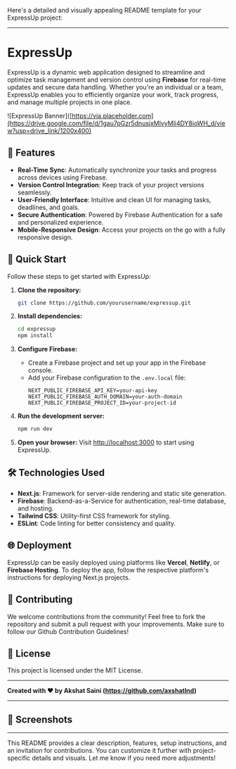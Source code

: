 Here's a detailed and visually appealing README template for your ExpressUp project:

---

# ExpressUp

ExpressUp is a dynamic web application designed to streamline and optimize task management and version control using **Firebase** for real-time updates and secure data handling. Whether you're an individual or a team, ExpressUp enables you to efficiently organize your work, track progress, and manage multiple projects in one place.

![ExpressUp Banner]([https://via.placeholder.com](https://drive.google.com/file/d/1gau7pGzr5dnusjxMlvyMli4DY8ioWH_d/view?usp=drive_link/1200x400) <!-- Optional: Add a banner image for visual appeal -->

## 🌟 Features

- **Real-Time Sync**: Automatically synchronize your tasks and progress across devices using Firebase.
- **Version Control Integration**: Keep track of your project versions seamlessly.
- **User-Friendly Interface**: Intuitive and clean UI for managing tasks, deadlines, and goals.
- **Secure Authentication**: Powered by Firebase Authentication for a safe and personalized experience.
- **Mobile-Responsive Design**: Access your projects on the go with a fully responsive design.

## 🚀 Quick Start

Follow these steps to get started with ExpressUp:

1. **Clone the repository:**
   ```bash
   git clone https://github.com/yourusername/expressup.git
   ```

2. **Install dependencies:**
   ```bash
   cd expressup
   npm install
   ```

3. **Configure Firebase:**
   - Create a Firebase project and set up your app in the Firebase console.
   - Add your Firebase configuration to the `.env.local` file:
     ```env
     NEXT_PUBLIC_FIREBASE_API_KEY=your-api-key
     NEXT_PUBLIC_FIREBASE_AUTH_DOMAIN=your-auth-domain
     NEXT_PUBLIC_FIREBASE_PROJECT_ID=your-project-id
     ```

4. **Run the development server:**
   ```bash
   npm run dev
   ```

5. **Open your browser:**
   Visit [http://localhost:3000](http://localhost:3000) to start using ExpressUp.

## 🛠️ Technologies Used

- **Next.js**: Framework for server-side rendering and static site generation.
- **Firebase**: Backend-as-a-Service for authentication, real-time database, and hosting.
- **Tailwind CSS**: Utility-first CSS framework for styling.
- **ESLint**: Code linting for better consistency and quality.

## 🌐 Deployment

ExpressUp can be easily deployed using platforms like **Vercel**, **Netlify**, or **Firebase Hosting**. To deploy the app, follow the respective platform's instructions for deploying Next.js projects.

## 🤝 Contributing

We welcome contributions from the community! Feel free to fork the repository and submit a pull request with your improvements. Make sure to follow our Github Contribution Guidelines!

## 📝 License

This project is licensed under the MIT License.

---

**Created with ❤️ by Akshat Saini (https://github.com/axshatInd)**

---

## 📸 Screenshots


---

This README provides a clear description, features, setup instructions, and an invitation for contributions. You can customize it further with project-specific details and visuals. Let me know if you need more adjustments!
